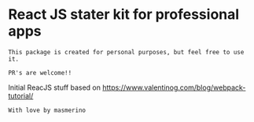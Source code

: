 # React JS stater kit for professional apps
```
This package is created for personal purposes, but feel free to use it.

PR's are welcome!!
```

Initial ReacJS stuff based on https://www.valentinog.com/blog/webpack-tutorial/

`With love by masmerino`
